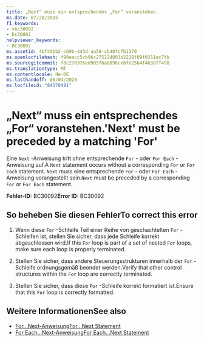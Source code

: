 ```yaml
---
title: „Next“ muss ein entsprechendes „For“ voranstehen.
ms.date: 07/20/2015
f1_keywords:
- vbc30092
- bc30092
helpviewer_keywords:
- BC30092
ms.assetid: 4bf49bb2-c69b-443d-aa58-cb40fcfb1370
ms.openlocfilehash: f90eacc5cb96c275224003b2228f09f0211ec7fb
ms.sourcegitcommit: f8c270376ed905f6a8896ce0fe25b4f4b38ff498
ms.translationtype: MT
ms.contentlocale: de-DE
ms.lasthandoff: 06/04/2020
ms.locfileid: "84370491"
---
```

# <a name="next-must-be-preceded-by-a-matching-for"></a><span data-ttu-id="bb053-102">„Next“ muss ein entsprechendes „For“ voranstehen.</span><span class="sxs-lookup"><span data-stu-id="bb053-102">'Next' must be preceded by a matching 'For'</span></span>
<span data-ttu-id="bb053-103">Eine `Next` -Anweisung tritt ohne entsprechende `For` - oder `For Each` -Anweisung auf.</span><span class="sxs-lookup"><span data-stu-id="bb053-103">A `Next` statement occurs without a corresponding `For` or `For Each` statement.</span></span> <span data-ttu-id="bb053-104">`Next` muss eine entsprechende `For` - oder `For Each` -Anweisung vorangestellt sein.</span><span class="sxs-lookup"><span data-stu-id="bb053-104">`Next` must be preceded by a corresponding `For` or `For Each` statement.</span></span>  
  
 <span data-ttu-id="bb053-105">**Fehler-ID:** BC30092</span><span class="sxs-lookup"><span data-stu-id="bb053-105">**Error ID:** BC30092</span></span>  
  
## <a name="to-correct-this-error"></a><span data-ttu-id="bb053-106">So beheben Sie diesen Fehler</span><span class="sxs-lookup"><span data-stu-id="bb053-106">To correct this error</span></span>  
  
1. <span data-ttu-id="bb053-107">Wenn diese `For` -Schleife Teil einer Reihe von geschachtelten `For` -Schleifen ist, stellen Sie sicher, dass jede Schleife korrekt abgeschlossen wird.</span><span class="sxs-lookup"><span data-stu-id="bb053-107">If this `For` loop is part of a set of nested `For` loops, make sure each loop is properly terminated.</span></span>  
  
2. <span data-ttu-id="bb053-108">Stellen Sie sicher, dass andere Steuerungsstrukturen innerhalb der `For` -Schleife ordnungsgemäß beendet werden.</span><span class="sxs-lookup"><span data-stu-id="bb053-108">Verify that other control structures within the `For` loop are correctly terminated.</span></span>  
  
3. <span data-ttu-id="bb053-109">Stellen Sie sicher, dass diese `For` -Schleife korrekt formatiert ist.</span><span class="sxs-lookup"><span data-stu-id="bb053-109">Ensure that this `For` loop is correctly formatted.</span></span>  
  
## <a name="see-also"></a><span data-ttu-id="bb053-110">Weitere Informationen</span><span class="sxs-lookup"><span data-stu-id="bb053-110">See also</span></span>

- [<span data-ttu-id="bb053-111">For...Next-Anweisung</span><span class="sxs-lookup"><span data-stu-id="bb053-111">For...Next Statement</span></span>](../language-reference/statements/for-next-statement.md)
- [<span data-ttu-id="bb053-112">For Each...Next-Anweisung</span><span class="sxs-lookup"><span data-stu-id="bb053-112">For Each...Next Statement</span></span>](../language-reference/statements/for-each-next-statement.md)
